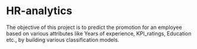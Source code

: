 # HR-analytics
The objective of this project is to predict the promotion for an employee based on various attributes like Years of experience, KPI_ratings, Education etc., by building various classification models.
